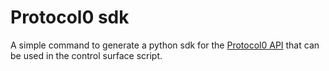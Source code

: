 # Protocol0 sdk

A simple command to generate a python sdk for the [Protocol0 API](https://github.com/lebrunthibault/protocol0/tree/main/p0_backend)
that can be used in the control surface script.